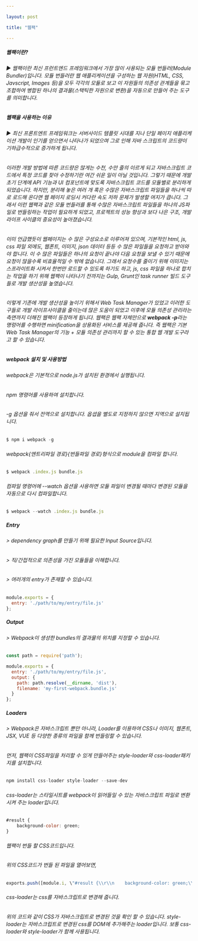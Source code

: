 ```yaml
---

layout: post

title: "웹팩"

---
```


##### **웹팩이란?**
###### ▶ 웹팩이란 최신 프런트엔드 프레임워크에서 가장 많이 사용되는 모듈 번들러(Module Bundler)입니다. 모듈 번들러란 웹 애플리케이션을 구성하는 웹 자원(HTML, CSS, Javscript, Images 등)을 모두 각각의 모듈로 보고 이 자원들의 의존성 관계들을 묶고 조합하여 병합된 하나의 결과물(스택틱한 자원으로 변환)을 자동으로 만들어 주는 도구를 의미합니다.

##### **웹팩을 사용하는 이유**
###### ▶ 최신 프론트엔트 프레임워크는 서버사이드 템플릿 시대를 지나 단일 페이지 애플리케이션 개발이 인기를 얻으면서 나타나가 되었으며 그로 인해 자바 스크립트의 코드량이 기하급수적으로 증가하게 됩니다.
###### 이러한 개발 방법에 따른 코드량은 많게는 수천, 수만 줄의 이르게 되고 자바스크립트 코드에서 특정 코드를 찾아 수정하기란 여간 쉬운 일이 아닐 것입니다. 그렇기 때문에 개발 초기 단계에 API 기능과 UI 컴포넌트에 맞도록 자바스크립트 코드를 모듈별로 분리하게 되었습니다. 하지만, 분리해 놓은 여러 개 혹은 수많은 자바스크립트 파일들을 하나씩 따로 로드해 온다면 웹 페이지 로딩시 커다란 속도 저하 문제가 발생할 여지가 큽니다. 그래서 이런 웹팩과 같은 모듈 번들러를 통해 수많은 자바스크립트 파일들을 하나의 JS파일로 번들링하는 작업이 필요하게 되었고, 프로젝트의 성능 향상과 보다 나은 구조, 개발 라이프 사이클의 중요성이 높아졌습니다.
###### 이미 언급했듯이 웹페이지는 수 많은 구성요소로 이루어져 있으며, 기본적인 html, js, css 파일 외에도, 웹폰트, 이미지, json 데이터 등등 수 많은 파일들을 요청하고 받아와야 합니다. 이 수 많은 파일들은 하나의 요청이 끝나야 다음 요청을 보낼 수 있기 때문에 요청이 많을수록 비효율적일 수 밖에 없습니다. 그래서 요청수를 줄이기 위해 이미지는 스프라이트화 시켜서 한번만 로드할 수 있도록 하기도 하고, js, css 파일을 하나로 합치는 작업을 하기 위해 웹팩이 나타나기 전까지는 Gulp, Grunt인 task runner 빌드 도구들로 개발 생산성을 높였습니다.
###### 이렇게 기존에 개발 생산성을 높이기 위해서 Web Task Manager가 있었고 이러한 도구들로 개발 라이프사이클을 줄이는데 많은 도움이 되었고 이후에 모듈 의존성 관리라는 측면까지 더해진 웹팩이 등장하게 됩니다. 웹팩은 웹팩 자체만으로 ***webpack -p***라는 명렁어를 수행하면 minification을 상용화된 서비스를 제공해 줍니다. 즉 웹팩은 기본 Web Task Manager의 기능 + 모듈 의존성 관리까지 할 수 있는 통합 웹 개발 도구라고 할 수 있습니다.
##### **webpack 설치 및 사용방법**
###### webpack은 기본적으로 node.js가 설치된 환경에서 실행됩니다. 
###### npm 명령어를 사용하여 설치합니다.
###### -g 옵션을 줘서 전역으로 설치합니다. 옵셥을 별도로 지정하지 않으면 지역으로 설치됩니다.
```javascript
$ npm i webpack -g
```
###### webpack{엔트리파일 경로}{번들파일 경로}형식으로 module을 컴파일 합니다.
```javascript
$ webpack .index.js bundle.js
```
###### 컴파일 명령어에 --watch 옵션을 사용하면 모듈 파일이 변경될 때마다 변경된 모듈을 자동으로 다시 컴파일합니다.
```javascript
$ webpack --watch .index.js bundle.js
```

##### **Entry**
###### > dependency graph를 만들기 위해 필요한 Input Source입니다.
###### > 직/간접적으로 의존성을 가진 모듈들을 이해합니다.
###### > 여러개의 entry가 존재할 수 있습니다.
```javascript
module.exports = {
  entry: './path/to/my/entry/file.js'
};
```
##### **Output**
###### > Webpack이 생성한 bundles의 결과물의 위치를 지정할 수 있습니다.
```javascript
const path = require('path');

module.exports = {
  entry: './path/to/my/entry/file.js',
  output: {
    path: path.resolve(__dirname, 'dist'),
    filename: 'my-first-webpack.bundle.js'
  }
};
```
##### **Loaders**
###### > Webpack은 자바스크립트 뿐만 아니라, Loader를 이용하여 CSS나 이미지, 웹폰트, JSX, VUE 등 다양한 종류의 파일을 함께 번들링할 수 있습니다.
###### 먼저, 웹팩이 CSS파일을 처리할 수 있게 만들어주는 style-loader와 css-loader패키지를 설치합니다.
```javascript
npm install css-loader style-loader --save-dev
```
###### css-loader는 스타일시트를 webpack이 읽어들일 수 있는 자바스크립트 파일로 변환시켜 주는 loader입니다.
```javascript
#result {
    background-color: green;
}
```
###### 웹팩이 번들 할 CSS코드입니다.
###### 위의 CSS코드가 번들 된 파일을 열어보면, 
```javascript
exports.push([module.i, \"#result {\\r\\n    background-color: green;\\r\\n}\", \"\"]);
```
###### css-loader는 css를 자바스크립트로 변경해 줍니다.
###### 위의 코드와 같이 CSS가 자바스크립트로 변경된 것을 확인 할 수 있습니다. style-loader는 자바스크립트로 변경된 css를 DOM에 추가해주는 loader입니다. 보통 css-loader와 style-loader가 함께 사용됩니다.